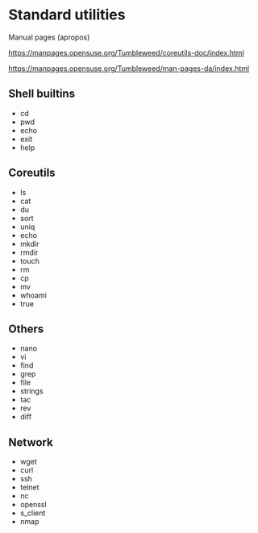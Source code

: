 # Standard utilities

Manual pages (apropos)

https://manpages.opensuse.org/Tumbleweed/coreutils-doc/index.html

https://manpages.opensuse.org/Tumbleweed/man-pages-da/index.html

## Shell builtins

- cd
- pwd
- echo
- exit
- help

## Coreutils

- ls
- cat
- du
- sort
- uniq
- echo
- mkdir
- rmdir
- touch
- rm
- cp
- mv
- whoami
- true

## Others

- nano
- vi
- find
- grep
- file
- strings
- tac
- rev
- diff

## Network

- wget
- curl
- ssh
- telnet
- nc
- openssl
- s_client
- nmap
